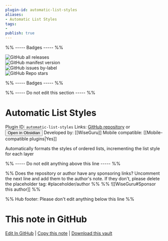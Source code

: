 ```yaml
---
plugin-id: automatic-list-styles
aliases:
- Automatic List Styles
tags: 
- 
publish: true
---
```


%% ----- Badges ----- %%

![GitHub all releases](https://img.shields.io/github/downloads/WiseGuru/obsidian-automatic-list-styles/total?color=573E7A&logo=github&style=for-the-badge)   
![GitHub manifest version](https://img.shields.io/github/manifest-json/v/WiseGuru/obsidian-automatic-list-styles?color=573E7A&logo=github&style=for-the-badge)   
![GitHub issues by-label](https://img.shields.io/github/issues/WiseGuru/obsidian-automatic-list-styles/help%20wanted?color=573E7A&logo=github&style=for-the-badge)   
![GitHub Repo stars](https://img.shields.io/github/stars/WiseGuru/obsidian-automatic-list-styles?color=573E7A&logo=github&style=for-the-badge)

%% ----- Badges ----- %%

%% ----- Do not edit this section ----- %%

# Automatic List Styles

Plugin ID: `automatic-list-styles`
Links: [GitHub repository](https://github.com/WiseGuru/obsidian-automatic-list-styles) or [<button id=HH>Open in Obsidian</button>](obsidian://show-plugin?id=automatic-list-styles)
Developed by: [[WiseGuru]]
Mobile compatible: [[Mobile-compatible plugins|Yes]]

Automatically formats the styles of ordered lists, incrementing the list style for each layer

%% ----- Do not edit anything above this line ----- %% 

%% Does the repository or author have any sponsoring links? Uncomment the next line and add them to the author's note. If they don't, please delete the placeholder tag: #placeholder/author %%
%% ![[WiseGuru#Sponsor this author]] %%

%% Hub footer: Please don't edit anything below this line %%

# This note in GitHub

<span class="git-footer">[Edit In GitHub](https://github.dev/obsidian-community/obsidian-hub/blob/main/02%20-%20Community%20Expansions/02.05%20All%20Community%20Expansions/Plugins/automatic-list-styles.md "git-hub-edit-note") | [Copy this note](https://raw.githubusercontent.com/obsidian-community/obsidian-hub/main/02%20-%20Community%20Expansions/02.05%20All%20Community%20Expansions/Plugins/automatic-list-styles.md "git-hub-copy-note") | [Download this vault](https://github.com/obsidian-community/obsidian-hub/archive/refs/heads/main.zip "git-hub-download-vault") </span>
